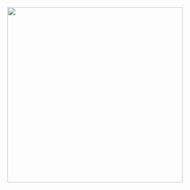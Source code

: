 <img src="https://external-preview.redd.it/x3W_tPGBToPGjhcrWquMJiDxXFwsTX3yCeAqomZkjxY.png?auto=webp&s=c2fcff59adb0d468306e4fb6367fa387a455186e" width="400" height="400"/>

